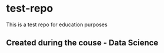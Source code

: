 # test-repo
This is a test repo for education purposes 

## Created during the couse - Data Science 

